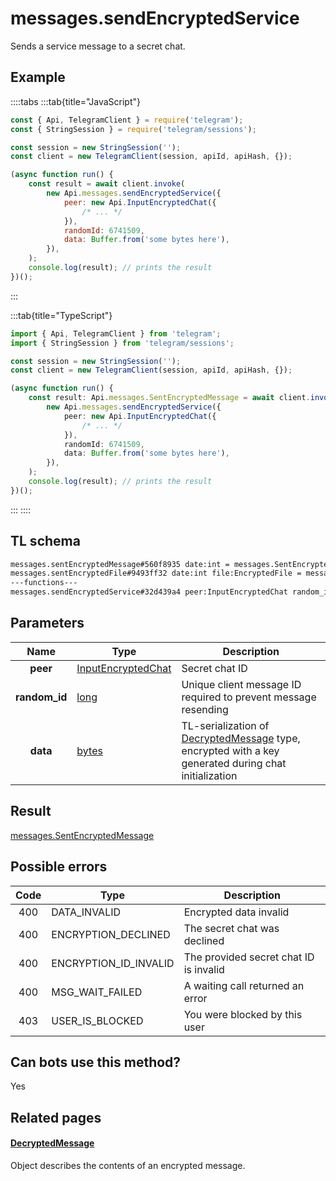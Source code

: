 # messages.sendEncryptedService

Sends a service message to a secret chat.

## Example

::::tabs
:::tab{title="JavaScript"}

```js
const { Api, TelegramClient } = require('telegram');
const { StringSession } = require('telegram/sessions');

const session = new StringSession('');
const client = new TelegramClient(session, apiId, apiHash, {});

(async function run() {
    const result = await client.invoke(
        new Api.messages.sendEncryptedService({
            peer: new Api.InputEncryptedChat({
                /* ... */
            }),
            randomId: 6741509,
            data: Buffer.from('some bytes here'),
        }),
    );
    console.log(result); // prints the result
})();
```

:::

:::tab{title="TypeScript"}

```ts
import { Api, TelegramClient } from 'telegram';
import { StringSession } from 'telegram/sessions';

const session = new StringSession('');
const client = new TelegramClient(session, apiId, apiHash, {});

(async function run() {
    const result: Api.messages.SentEncryptedMessage = await client.invoke(
        new Api.messages.sendEncryptedService({
            peer: new Api.InputEncryptedChat({
                /* ... */
            }),
            randomId: 6741509,
            data: Buffer.from('some bytes here'),
        }),
    );
    console.log(result); // prints the result
})();
```

:::
::::

## TL schema

```txt
messages.sentEncryptedMessage#560f8935 date:int = messages.SentEncryptedMessage;
messages.sentEncryptedFile#9493ff32 date:int file:EncryptedFile = messages.SentEncryptedMessage;
---functions---
messages.sendEncryptedService#32d439a4 peer:InputEncryptedChat random_id:long data:bytes = messages.SentEncryptedMessage;
```

## Parameters

|     Name      | Type                                                                    | Description                                                                                                                                             |
| :-----------: | ----------------------------------------------------------------------- | ------------------------------------------------------------------------------------------------------------------------------------------------------- |
|   **peer**    | [InputEncryptedChat](https://core.telegram.org/type/InputEncryptedChat) | Secret chat ID                                                                                                                                          |
| **random_id** | [long](https://core.telegram.org/type/long)                             | Unique client message ID required to prevent message resending                                                                                          |
|   **data**    | [bytes](https://core.telegram.org/type/bytes)                           | TL-serialization of [DecryptedMessage](https://core.telegram.org/type/DecryptedMessage) type, encrypted with a key generated during chat initialization |

## Result

[messages.SentEncryptedMessage](https://core.telegram.org/type/messages.SentEncryptedMessage)

## Possible errors

| Code | Type                  | Description                            |
| :--: | --------------------- | -------------------------------------- |
| 400  | DATA_INVALID          | Encrypted data invalid                 |
| 400  | ENCRYPTION_DECLINED   | The secret chat was declined           |
| 400  | ENCRYPTION_ID_INVALID | The provided secret chat ID is invalid |
| 400  | MSG_WAIT_FAILED       | A waiting call returned an error       |
| 403  | USER_IS_BLOCKED       | You were blocked by this user          |

## Can bots use this method?

Yes

## Related pages

#### [DecryptedMessage](https://core.telegram.org/type/DecryptedMessage)

Object describes the contents of an encrypted message.

